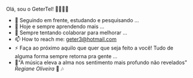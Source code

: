 Olá, sou o GeterTel! 👋🎼🎵🎶



- 🔭 Seguindo em frente, estudando e pesquisando ...
- 🌱 Hoje e sempre aprendendo mais ...
- 👯 Sempre tentando colaborar para melhorar ...
- 📫 How to reach me: geter3@hotmail.com 
- ⚡ Faça ao próximo aquilo que quer que seja feito a você! Tudo de alguma forma sempre retorna pra gente ...
- 🎼"A música eleva a alma nos sentimento mais profundo não revelados" *Regiane Oliveira* 🎵  🎶

